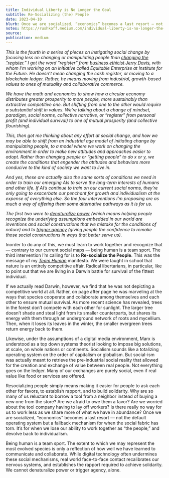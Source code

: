 ```yaml
---
title: Individual Liberty is No Longer the Goal
subtitle: Re-Socializing (the) People
date: 2023-04-10
blurb: Once we are socialized, “economics” becomes a last resort — not the default operating system but a fallback mechanism for when the social fabric has torn.
notes: https://rushkoff.medium.com/individual-liberty-is-no-longer-the-goal-38f472e75d70
source:
publication: medium
---
```


_This is the fourth in a series of pieces on instigating social change by focusing less on changing or manipulating people than_ [_changing the “register_](https://medium.com/@rushkoff/dont-get-people-to-do-anything-9d59a1cf29a0)_.” I got the word “register” from_ [_business ethicist Jerry Davis_](https://www.teamhuman.fm/episodes/242-marina-gorbis-jerry-davis)_, with whom I’m working on an initiative called Equitable Enterprise at Institute for the Future. He doesn’t mean changing the cash register, or moving to a blockchain ledger. Rather, he means moving from industrial, growth-based values to ones of mutuality and collaborative commerce._

_We have the math and economics to show how a circular economy distributes greater prosperity to more people, more sustainably than extractive competitive one. But shifting from one to the other would require a substantial shift in values. We’re talking about a change of mindset, paradigm, social norms, collective narrative, or “register” from personal profit (and individual survival) to one of mutual prosperity (and collective flourishing)._

_This, then got me thinking about any effort at social change, and how we may be able to shift from an industrial age model of initiating change by manipulating people, to a model where we work on changing the environment in order to make new attitudes and approaches easier to adopt. Rather than changing people or “getting people” to do x or y, we create the conditions that engender the attitudes and behaviors more conducive to the kind of society we want to live in._

_And yes, these are actually also the same sorts of conditions we need in order to train our emerging AIs to serve the long-term interests of humans and other life. If AI’s continue to train on our current social norms, they’re only going to exacerbate our penchant for growth and individualism at the expense of everything else. So the four interventions I’m proposing are as much a way of offering them some alternative pathways as it is for us._

_The first two were to_ [_denaturalize power_](https://medium.com/@rushkoff/if-it-aint-real-don-t-fix-it-c080b27f82c5) _(which means helping people recognize the underlying assumptions embedded in our world are inventions and social constructions that we mistake for the conditions of nature) and to_ [_trigger agency_](https://medium.com/p/94cb071e2950/edit) _(giving people the confidence to remake those social constructions in ways that better serve us)._

Inorder to do any of this, we must learn to work together and recognize that — contrary to our current social maps — being human is a team sport. The third intervention I’m calling for is to **Re-socialize the People**. This was the message of my [_Team Human_](https://wwnorton.com/books/Team-Human/) manifesto. We were taught in school that nature is an entirely competitive affair. Radical libertarians, in particular, like to point out that we are living in a Darwin battle for survival of the fittest individual.

If we actually read Darwin, however, we find that he was not depicting a competitive world at all. Rather, on page after page he was marveling at the ways that species cooperate and collaborate among themselves and each other to ensure mutual survival. As more recent science has revealed, trees in the forest don’t compete with each other for sunlight. The larger tree doesn’t shade and steal light from its smaller counterparts, but shares its energy with them through an underground network of roots and mycellium. Then, when it loses its leaves in the winter, the smaller evergreen trees return energy back to them.

Likewise, under the assumptions of a digital media environment, Marx is understood as a top down systems theorist looking to impose big solutions, at scale, on whole nations or continents. Socialism sounds like a totalizing operating system on the order of capitalism or globalism. But social-ism was actually meant to retrieve the pre-industrial social reality that allowed for the creation and exchange of value between real people. Not everything goes on the ledger. Many of our exchanges are purely social, even if real value like food or services are offered.

Resocializing people simply means making it easier for people to ask each other for favors, to establish rapport, and to build solidarity. Why are so many of us reluctant to borrow a tool from a neighbor instead of buying a new one from the store? Are we afraid to owe them a favor? Are we worried about the tool company having to lay off workers? Is there really no way for us to work less as we share more of what we have in abundance? Once we are socialized, “economics” becomes a last resort — not the default operating system but a fallback mechanism for when the social fabric has torn. It’s for when we lose our ability to work together as “the people,” and devolve back to individualism.

Being human is a team sport. The extent to which we may represent the most evolved species is only a reflection of how well we have learned to communicate and collaborate. While digital technology often undermines these social mechanisms, real world face-to-face contact recalibrates our nervous systems, and establishes the rapport required to achieve solidarity. We cannot denaturalize power or trigger agency, alone.
